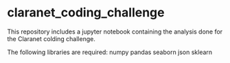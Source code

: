 # claranet_coding_challenge

This repository includes a jupyter notebook containing the analysis done for the Claranet colding challenge. 

The following libraries are required: 
numpy 
pandas
seaborn
json 
sklearn 

